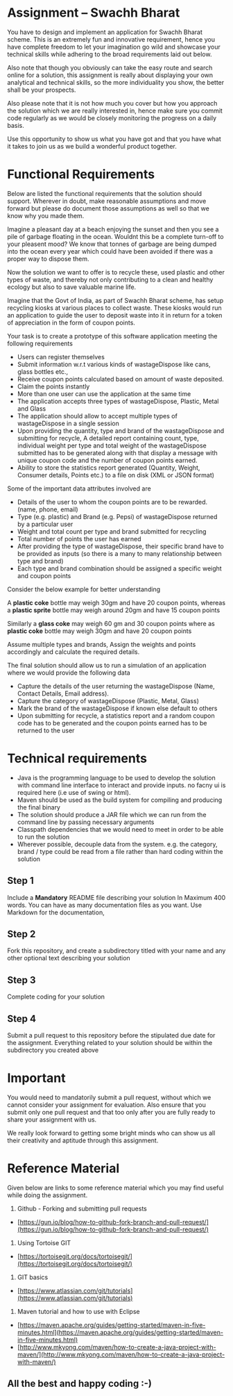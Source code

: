 # Assignment – Swachh Bharat

You have to design and implement an application for Swachh Bharat scheme. This is an extremely fun and innovative requirement, hence you have complete freedom to let your imagination go wild and showcase your technical skills while adhering to the broad requirements laid out below.

Also note that though you obviously can take the easy route and search online for a solution, this assignment is really about displaying your own analytical and technical skills, so the more individuality you show, the better shall be your prospects.

Also please note that it is not how much you cover but how you approach the solution which we are really interested in, hence make sure you commit code regularly as we would be closely monitoring the progress on a daily basis.

Use this opportunity to show us what you have got and that you have what it takes to join us as we build a wonderful product together.

# Functional Requirements

Below are listed the functional requirements that the solution should support. Wherever in doubt, make reasonable assumptions and move forward but please do document those assumptions as well so that we know why you made them.

Imagine a pleasant day at a beach enjoying the sunset and then you see a pile of garbage floating in the ocean. Wouldnt this be a complete turn-off to your pleasent mood? We know that tonnes of garbage are being dumped into the ocean every year which could have been avoided if there was a proper way to dispose them.

Now the solution we want to offer is to recycle these, used plastic and other types of waste, and thereby not only contributing to a clean and healthy ecology but also to save valuable marine life.

Imagine that the Govt of India, as part of Swachh Bharat scheme, has setup recycling kiosks at various places to collect waste. These kiosks would run an application to guide the user to deposit waste into it in return for a token of appreciation in the form of coupon points.

Your task is to create a prototype of this software application meeting the following requirements

- Users can register themselves
- Submit information w.r.t various kinds of wastageDispose like cans, glass bottles etc.,
- Receive coupon points calculated based on amount of waste deposited.
- Claim the points instantly
- More than one user can use the application at the same time
- The application accepts three types of wastageDispose, Plastic, Metal and Glass
- The application should allow to accept multiple types of wastageDispose in a single session
- Upon providing the quantity, type and brand of the wastageDispose and submitting for recycle, A detailed report containing count, type, individual weight per type and total weight of the wastageDispose submitted has to be generated along with that display a message with unique coupon code and the number of coupon points earned.
- Ability to store the statistics report generated (Quantity, Weight, Consumer details, Points etc.) to a file on disk (XML or JSON format)

Some of the important data attributes involved are

- Details of the user to whom the coupon points are to be rewarded. (name, phone, email)
- Type (e.g. plastic) and Brand (e.g. Pepsi) of wastageDispose returned by a particular user
- Weight and total count per type and brand submitted for recycling
- Total number of points the user has earned
- After providing the type of wastageDispose, their specific brand have to be provided as inputs (so there is a many to many relationship between type and brand)
- Each type and brand combination should be assigned a specific weight and coupon points

Consider the below example for better understanding

   A **plastic coke** bottle may weigh 30gm and have 20 coupon points, whereas a **plastic sprite** bottle may weigh around 20gm and have 15 coupon points

Similarly a **glass coke** may weigh 60 gm and 30 coupon points where as **plastic coke** bottle may weigh 30gm and have 20 coupon points

Assume multiple types and brands, Assign the weights and points accordingly and calculate the required details.

The final solution should allow us to run a simulation of an application where we would provide the following data

- Capture the details of the user returning the wastageDispose (Name, Contact Details, Email address).
- Capture the category of wastageDispose (Plastic, Metal, Glass)
- Mark the brand of the wastageDispose if known else default to others
- Upon submitting for recycle, a statistics report and a random coupon code has to be generated and the coupon points earned has to be returned to the user

# Technical requirements

- Java is the programming language to be used to develop the solution with command line interface to interact and provide inputs.
  no facny ui is required here (i.e use of swing or html).
- Maven should be used as the build system for compiling and producing the final binary
- The solution should produce a JAR file which we can run from the command line by passing necessary arguments
- Classpath dependencies that we would need to meet in order to be able to run the solution
- Wherever possible, decouple data from the system. e.g. the category, brand / type could be read from a file rather than hard coding within the solution

## **Step 1**

Include a **Mandatory** README file describing your solution In Maximum 400 words. You can have as many documentation files as you want. Use Markdown for the documentation,

## **Step 2**

Fork this repository, and create a subdirectory titled with your name and any other optional text describing your solution

## **Step 3**

Complete coding for your solution

## **Step 4**

Submit a pull request to this repository before the stipulated due date for the assignment. Everything related to your solution should be within the subdirectory you created above

# Important

You would need to mandatorily submit a pull request, without which we cannot consider your assignment for evaluation. Also ensure that you submit only one pull request and that too only after you are fully ready to share your assignment with us.

We really look forward to getting some bright minds who can show us all their creativity and aptitude through this assignment.

# Reference Material

Given below are links to some reference material which you may find useful while doing the assignment.

1. Github - Forking and submitting pull requests

- [https://gun.io/blog/how-to-github-fork-branch-and-pull-request/](https://gun.io/blog/how-to-github-fork-branch-and-pull-request/)

1. Using Tortoise GIT

- [https://tortoisegit.org/docs/tortoisegit/](https://tortoisegit.org/docs/tortoisegit/)

1. GIT basics

- [https://www.atlassian.com/git/tutorials](https://www.atlassian.com/git/tutorials)

1. Maven tutorial and how to use with Eclipse

- [https://maven.apache.org/guides/getting-started/maven-in-five-minutes.html](https://maven.apache.org/guides/getting-started/maven-in-five-minutes.html)
- [http://www.mkyong.com/maven/how-to-create-a-java-project-with-maven/](http://www.mkyong.com/maven/how-to-create-a-java-project-with-maven/)

## **All the best and happy coding :-)**
